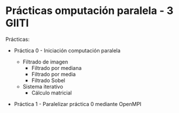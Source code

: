 # Prácticas omputación paralela - 3 GIITI

Prácticas:

- Práctica 0 - Iniciación computación paralela
    - Filtrado de imagen
        - Filtrado por mediana
        - Filtrado por media
        - Filtrado Sobel
    - Sistema iterativo
        - Cálculo matricial

- Práctica 1 - Paralelizar práctica 0 mediante OpenMPI
